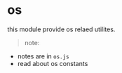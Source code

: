 # os

this module provide os relaed utilites.

> note:

* notes are in `os.js`
* read about os constants
